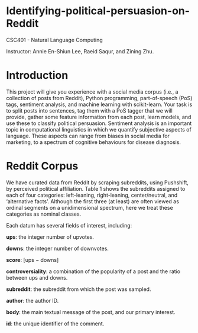 # Identifying-political-persuasion-on-Reddit

CSC401 - Natural Language Computing

Instructor: Annie En-Shiun Lee, Raeid Saqur, and Zining Zhu.

# Introduction

This project will give you experience with a social media corpus (i.e., a collection of posts from Reddit), Python programming, part-of-speech (PoS) tags, sentiment analysis, and machine learning with scikit-learn. Your task is to split posts into sentences, tag them with a PoS tagger that we will provide, gather some feature information from each post, learn models, and use these to classify political persuasion. Sentiment analysis is an important topic in computational linguistics in which we quantify subjective aspects of language. These aspects can range from biases in social media for marketing, to a spectrum of cognitive behaviours for disease diagnosis.

# Reddit Corpus

We have curated data from Reddit by scraping subreddits, using Pushshift, by perceived political affiliation. Table 1 shows the subreddits assigned to each of four categories: left-leaning, right-leaning, center/neutral, and ‘alternative facts’. Although the first three (at least) are often viewed as ordinal segments on a unidimensional spectrum, here we treat these categories as nominal classes. 

Each datum has several fields of interest, including:

**ups**: the integer number of upvotes.

**downs**: the integer number of downvotes.

**score**: [ups − downs]

**controversiality**: a combination of the popularity of a post and the ratio between ups and downs.

**subreddit**: the subreddit from which the post was sampled.

**author**: the author ID.

**body**: the main textual message of the post, and our primary interest.

**id**: the unique identifier of the comment.
